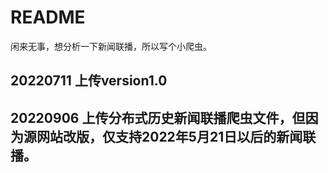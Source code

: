 # README 
闲来无事，想分析一下新闻联播，所以写个小爬虫。

## 20220711 上传version1.0

## 20220906 上传分布式历史新闻联播爬虫文件，但因为源网站改版，仅支持2022年5月21日以后的新闻联播。
